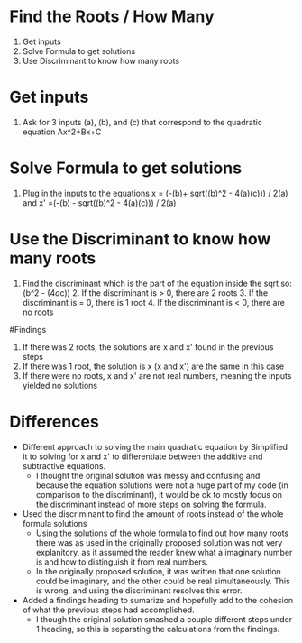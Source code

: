 # Find the Roots / How Many
 1. Get inputs 
 2. Solve Formula to get solutions
 3. Use Discriminant to know how many roots

# Get inputs
 1. Ask for 3 inputs (a), (b), and (c) that correspond to the quadratic equation Ax^2+Bx+C

# Solve Formula to get solutions
 1. Plug in the inputs to the equations x = (-(b)+ sqrt((b)^2 - 4(a)(c))) / 2(a) and x' =(-(b) - sqrt((b)^2 - 4(a)(c))) / 2(a)

# Use the Discriminant to know how many roots
 1. Find the discriminant which is the part of the equation inside the sqrt so: (b^2 - (4*a*c))
    2. If the discriminant is > 0, there are 2 roots
    3. If the discriminant is = 0, there is 1 root
    4. If the discriminant is < 0, there are no roots
 
#Findings 
  1. If there was 2 roots, the solutions are x and x' found in the previous steps 
  2. If there was 1 root, the solution is x (x and x') are the same in this case
  3. If there were no roots, x and x' are not real numbers, meaning the inputs yielded no solutions

# Differences
- Different approach to solving the main quadratic equation by Simplified it to solving for x and x' to differentiate between the additive and subtractive equations. 
    - I thought the original solution was messy and confusing and because the equation solutions were not a huge part of my code (in comparison  to the discriminant), it would be ok to mostly focus on the discriminant instead of more steps on solving the formula.
- Used the discriminant to find the amount of roots instead of the whole formula solutions
    - Using the solutions of the whole formula to find out how many roots there was as used in the originally proposed solution was not very explanitory, as it assumed the reader knew what a imaginary number is and how to distinguish it from real numbers. 
    - In the originally proposed solution, it was written that one solution could be imaginary, and the other could be real simultaneously. This is wrong, and using the discriminant resolves this error. 
- Added a findings heading to sumarize and hopefully add to the cohesion of what the previous steps had accomplished.
    - I though the original solution smashed a couple different steps under 1 heading, so this is separating the calculations from the findings.
